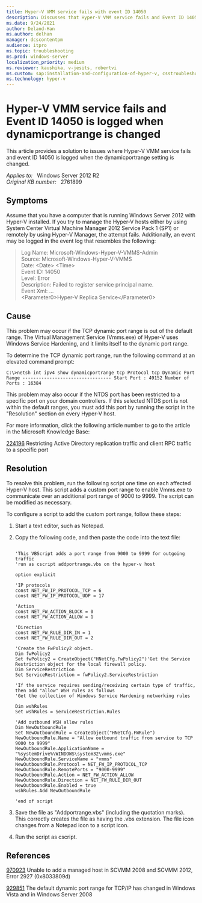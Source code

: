 ```yaml
---
title: Hyper-V VMM service fails with event ID 14050
description: Discusses that Hyper-V VMM service fails and Event ID 14050 is logged when the dynamicportrange setting is changed in Windows Server 2012. Provides a resolution.
ms.date: 9/24/2021
author: Deland-Han
ms.author: delhan
manager: dcscontentpm
audience: itpro
ms.topic: troubleshooting
ms.prod: windows-server
localization_priority: medium
ms.reviewer: kaushika, v-jesits, robertvi
ms.custom: sap:installation-and-configuration-of-hyper-v, csstroubleshoot
ms.technology: hyper-v
---
```

# Hyper-V VMM service fails and Event ID 14050 is logged when dynamicportrange is changed

This article provides a solution to issues where Hyper-V VMM service fails and event ID 14050 is logged when the dynamicportrange setting is changed.

_Applies to:_ &nbsp; Windows Server 2012 R2  
_Original KB number:_ &nbsp; 2761899

## Symptoms

Assume that you have a computer that is running Windows Server 2012 with Hyper-V installed. If you try to manage the Hyper-V hosts either by using System Center Virtual Machine Manager 2012 Service Pack 1 (SP1) or remotely by using Hyper-V Manager, the attempt fails. Additionally, an event may be logged in the event log that resembles the following:

> Log Name: Microsoft-Windows-Hyper-V-VMMS-Admin  
> Source: Microsoft-Windows-Hyper-V-VMMS  
> Date: \<Date> \<Time>  
> Event ID: 14050  
> Level: Error  
> Description: Failed to register service principal name.  
> Event Xml: ...  
> \<Parameter0>Hyper-V Replica Service\</Parameter0>  

## Cause

This problem may occur if the TCP dynamic port range is out of the default range. The Virtual Management Service (Vmms.exe) of Hyper-V uses Windows Service Hardening, and it limits itself to the dynamic port range.

To determine the TCP dynamic port range, run the following command at an elevated command prompt:

```console
C:\>netsh int ipv4 show dynamicportrange tcp Protocol tcp Dynamic Port Range --------------------------------- Start Port : 49152 Number of Ports : 16384
```

This problem may also occur if the NTDS port has been restricted to a specific port on your domain controllers. If this selected NTDS port is not within the default ranges, you must add this port by running the script in the "Resolution" section on every Hyper-V host.

For more information, click the following article number to go to the article in the Microsoft Knowledge Base:

[224196](https://support.microsoft.com/help/224196) Restricting Active Directory replication traffic and client RPC traffic to a specific port

## Resolution

To resolve this problem, run the following script one time on each affected Hyper-V host. This script adds a custom port range to enable Vmms.exe to communicate over an additional port range of 9000 to 9999. The script can be modified as necessary.  

To configure a script to add the custom port range, follow these steps:  

1. Start a text editor, such as Notepad.
2. Copy the following code, and then paste the code into the text file:

    ```vbscript

    'This VBScript adds a port range from 9000 to 9999 for outgoing traffic  
    'run as cscript addportrange.vbs on the hyper-v host

    option explicit

    'IP protocols
    const NET_FW_IP_PROTOCOL_TCP = 6
    const NET_FW_IP_PROTOCOL_UDP = 17

    'Action
    const NET_FW_ACTION_BLOCK = 0
    const NET_FW_ACTION_ALLOW = 1

    'Direction
    const NET_FW_RULE_DIR_IN = 1
    const NET_FW_RULE_DIR_OUT = 2

    'Create the FwPolicy2 object.
    Dim fwPolicy2
    Set fwPolicy2 = CreateObject("HNetCfg.FwPolicy2")'Get the Service Restriction object for the local firewall policy.
    Dim ServiceRestriction
    Set ServiceRestriction = fwPolicy2.ServiceRestriction

    'If the service requires sending/receiving certain type of traffic, then add "allow" WSH rules as follows
    'Get the collection of Windows Service Hardening networking rules

    Dim wshRules
    Set wshRules = ServiceRestriction.Rules

    'Add outbound WSH allow rules
    Dim NewOutboundRule
    Set NewOutboundRule = CreateObject("HNetCfg.FWRule")
    NewOutboundRule.Name = "Allow outbound traffic from service to TCP 9000 to 9999"
    NewOutboundRule.ApplicationName = "%systemDrive%\WINDOWS\system32\vmms.exe"
    NewOutboundRule.ServiceName = "vmms"
    NewOutboundRule.Protocol = NET_FW_IP_PROTOCOL_TCP
    NewOutboundRule.RemotePorts = "9000-9999"
    NewOutboundRule.Action = NET_FW_ACTION_ALLOW
    NewOutboundRule.Direction = NET_FW_RULE_DIR_OUT
    NewOutboundRule.Enabled = true
    wshRules.Add NewOutboundRule

    'end of script
    ```

3. Save the file as "Addportrange.vbs" (including the quotation marks). This correctly creates the file as having the .vbs extension. The file icon changes from a Notepad icon to a script icon.
4. Run the script as cscript.

## References

[970923](https://support.microsoft.com/help/970923) Unable to add a managed host in SCVMM 2008 and SCVMM 2012, Error 2927 (0x8033809d)

[929851](https://support.microsoft.com/help/929851) The default dynamic port range for TCP/IP has changed in Windows Vista and in Windows Server 2008
